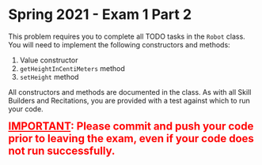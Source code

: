 # Spring 2021 - Exam 1 Part 2

This problem requires you to complete all TODO tasks
in the `Robot` class.  You will need to implement the
following constructors and methods:

1. Value constructor 
2. `getHeightInCentiMeters` method
3. `setHeight` method

All constructors and methods are documented in the class.
As with all Skill Builders and Recitations, you are provided
with a test against which to run your code.

<span style="color:red;font-weight:bold;font-size:1.5em;"><u>IMPORTANT</u>:  Please commit and push your code prior to 
leaving the exam, even if your code does not run successfully.</span>